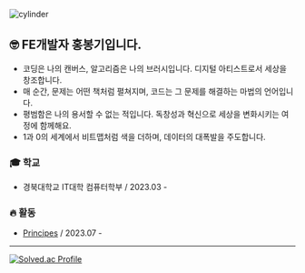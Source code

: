 ![cylinder](https://capsule-render.vercel.app/api?type=cylinder&color=auto&text=Let%27s+go%2C+Bongki%21&fontAlignY=45&fontSize=40&height=150&animation=blinking&desc=Showing+myself+to+the+world&descAlignY=70)

## 🤓 FE개발자 홍봉기입니다.
- 코딩은 나의 캔버스, 알고리즘은 나의 브러시입니다. 디지털 아티스트로서 세상을 창조합니다.
- 매 순간, 문제는 어떤 책처럼 펼쳐지며, 코드는 그 문제를 해결하는 마법의 언어입니다.
- 평범함은 나의 용서할 수 없는 적입니다. 독창성과 혁신으로 세상을 변화시키는 여정에 함께해요.
- 1과 0의 세계에서 비트맵처럼 색을 더하며, 데이터의 대폭발을 주도합니다.

### 🎓 학교
- 경북대학교 IT대학 컴퓨터학부 / 2023.03 -

### 🔥 활동
- [Principes](https://github.com/Principes-Artis-Mechanicae) / 2023.07 -

---

[![Solved.ac Profile](http://mazassumnida.wtf/api/v2/generate_badge?boj=ghdqhdrl612)](https://solved.ac/ghdqhdrl612)
